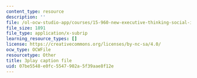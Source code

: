 ```yaml
---
content_type: resource
description: ''
file: /ol-ocw-studio-app/courses/15-960-new-executive-thinking-social-impact-technology-projects-fall-2017-spring-2018/07be5548e0fc5547902a5f39aae8f12e_YEkx5ZKWM4s.vtt
file_size: 1891
file_type: application/x-subrip
learning_resource_types: []
license: https://creativecommons.org/licenses/by-nc-sa/4.0/
ocw_type: OCWFile
resourcetype: Other
title: 3play caption file
uid: 07be5548-e0fc-5547-902a-5f39aae8f12e
---
```

